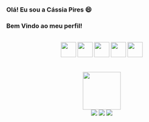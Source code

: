 ### Olá! Eu sou a Cássia Pires 😄
### Bem Vindo ao meu perfil!


 <div style = "display: inline_block" align="center"> <br>
	
   <img  src="https://cdn.jsdelivr.net/gh/devicons/devicon/icons/java/java-original-wordmark.svg" align = "center" width="40" height="40"/>
   <img src="https://cdn.jsdelivr.net/gh/devicons/devicon/icons/wordpress/wordpress-original.svg" align = "center" width="40" height="40"/>
   <img src="https://cdn.jsdelivr.net/gh/devicons/devicon/icons/mysql/mysql-original-wordmark.svg" align = "center" width="40" height="40"/>
   <img src="https://cdn.jsdelivr.net/gh/devicons/devicon/icons/python/python-original-wordmark.svg" align = "center" width="40" height="40"/>
   <img src="https://cdn.jsdelivr.net/gh/devicons/devicon/icons/r/r-original.svg" align = "center" width="40" height="40"/>
  </div>






  #
 <div id="header" align="center">
	  <img src="http://24.media.tumblr.com/b9a552bef486726fb1206750e50c643e/tumblr_mq4c74lZ6S1rwai13o1_500.gif" width="100"/>
	</div>
  
  <div align = "center">
     <a href = "mailto:cassia.pires@ufvjm.edu.br"><img src="https://img.shields.io/badge/Gmail-D14836?style=for-the-badge&logo=gmail&logoColor=white"></a>
     <a href="https://www.linkedin.com/in/cassia-pires-50a865223/" target="_blank"><img src="https://img.shields.io/badge/-LinkedIn-%230077B5?style=for-the-badge&logo=linkedin&logoColor=white" target="_blank"></a> 
    <a href="https://www.instagram.com/caassiapiress/" target="_blank"><img src="https://img.shields.io/badge/-Instagram-%23E4405F?style=for-the-badge&logo=instagram&logoColor=white" target="_blank"></a>

    
 </div>




